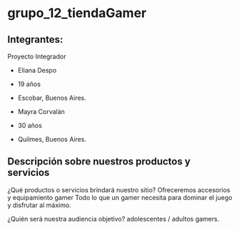 # grupo_12_tiendaGamer
## Integrantes:
Proyecto Integrador
 
- Eliana Despo
- 19 años
- Escobar, Buenos Aires.

- Mayra Corvalán
- 30 años
- Quilmes, Buenos Aires.


## Descripción sobre nuestros productos y servicios
¿Qué productos o servicios brindará nuestro sitio? 
Ofreceremos accesorios y equipamiento gamer
Todo lo que un gamer necesita para dominar el juego y disfrutar al máximo.

¿Quién será nuestra audiencia
objetivo?
adolescentes / adultos gamers.
